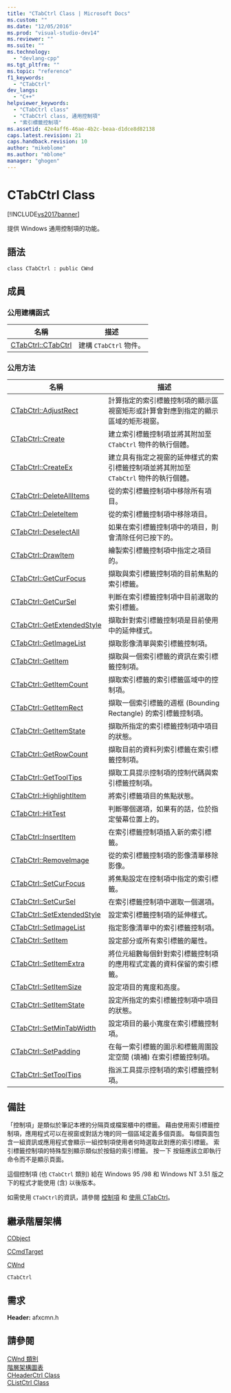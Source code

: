 ```yaml
---
title: "CTabCtrl Class | Microsoft Docs"
ms.custom: ""
ms.date: "12/05/2016"
ms.prod: "visual-studio-dev14"
ms.reviewer: ""
ms.suite: ""
ms.technology: 
  - "devlang-cpp"
ms.tgt_pltfrm: ""
ms.topic: "reference"
f1_keywords: 
  - "CTabCtrl"
dev_langs: 
  - "C++"
helpviewer_keywords: 
  - "CTabCtrl class"
  - "CTabCtrl class, 通用控制項"
  - "索引標籤控制項"
ms.assetid: 42e4aff6-46ae-4b2c-beaa-d1dce8d82138
caps.latest.revision: 21
caps.handback.revision: 10
author: "mikeblome"
ms.author: "mblome"
manager: "ghogen"
---
```

# CTabCtrl Class
[!INCLUDE[vs2017banner](../../assembler/inline/includes/vs2017banner.md)]

提供 Windows 通用控制項的功能。  
  
## 語法  
  
```  
class CTabCtrl : public CWnd  
```  
  
## 成員  
  
### 公用建構函式  
  
|名稱|描述|  
|--------|--------|  
|[CTabCtrl::CTabCtrl](../Topic/CTabCtrl::CTabCtrl.md)|建構 `CTabCtrl` 物件。|  
  
### 公用方法  
  
|名稱|描述|  
|--------|--------|  
|[CTabCtrl::AdjustRect](../Topic/CTabCtrl::AdjustRect.md)|計算指定的索引標籤控制項的顯示區視窗矩形或計算會對應到指定的顯示區域的矩形視窗。|  
|[CTabCtrl::Create](../Topic/CTabCtrl::Create.md)|建立索引標籤控制項並將其附加至 `CTabCtrl` 物件的執行個體。|  
|[CTabCtrl::CreateEx](../Topic/CTabCtrl::CreateEx.md)|建立具有指定之視窗的延伸樣式的索引標籤控制項並將其附加至 `CTabCtrl` 物件的執行個體。|  
|[CTabCtrl::DeleteAllItems](../Topic/CTabCtrl::DeleteAllItems.md)|從的索引標籤控制項中移除所有項目。|  
|[CTabCtrl::DeleteItem](../Topic/CTabCtrl::DeleteItem.md)|從的索引標籤控制項中移除項目。|  
|[CTabCtrl::DeselectAll](../Topic/CTabCtrl::DeselectAll.md)|如果在索引標籤控制項中的項目，則會清除任何已按下的。|  
|[CTabCtrl::DrawItem](../Topic/CTabCtrl::DrawItem.md)|繪製索引標籤控制項中指定之項目的。|  
|[CTabCtrl::GetCurFocus](../Topic/CTabCtrl::GetCurFocus.md)|擷取與索引標籤控制項的目前焦點的索引標籤。|  
|[CTabCtrl::GetCurSel](../Topic/CTabCtrl::GetCurSel.md)|判斷在索引標籤控制項中目前選取的索引標籤。|  
|[CTabCtrl::GetExtendedStyle](../Topic/CTabCtrl::GetExtendedStyle.md)|擷取針對索引標籤控制項是目前使用中的延伸樣式。|  
|[CTabCtrl::GetImageList](../Topic/CTabCtrl::GetImageList.md)|擷取影像清單與索引標籤控制項。|  
|[CTabCtrl::GetItem](../Topic/CTabCtrl::GetItem.md)|擷取與一個索引標籤的資訊在索引標籤控制項。|  
|[CTabCtrl::GetItemCount](../Topic/CTabCtrl::GetItemCount.md)|擷取索引標籤的索引標籤區域中的控制項。|  
|[CTabCtrl::GetItemRect](../Topic/CTabCtrl::GetItemRect.md)|擷取一個索引標籤的週框 \(Bounding Rectangle\) 的索引標籤控制項。|  
|[CTabCtrl::GetItemState](../Topic/CTabCtrl::GetItemState.md)|擷取所指定的索引標籤控制項中項目的狀態。|  
|[CTabCtrl::GetRowCount](../Topic/CTabCtrl::GetRowCount.md)|擷取目前的資料列索引標籤在索引標籤控制項。|  
|[CTabCtrl::GetToolTips](../Topic/CTabCtrl::GetToolTips.md)|擷取工具提示控制項的控制代碼與索引標籤控制項。|  
|[CTabCtrl::HighlightItem](../Topic/CTabCtrl::HighlightItem.md)|將索引標籤項目的焦點狀態。|  
|[CTabCtrl::HitTest](../Topic/CTabCtrl::HitTest.md)|判斷哪個選項，如果有的話，位於指定螢幕位置上的。|  
|[CTabCtrl::InsertItem](../Topic/CTabCtrl::InsertItem.md)|在索引標籤控制項插入新的索引標籤。|  
|[CTabCtrl::RemoveImage](../Topic/CTabCtrl::RemoveImage.md)|從的索引標籤控制項的影像清單移除影像。|  
|[CTabCtrl::SetCurFocus](../Topic/CTabCtrl::SetCurFocus.md)|將焦點設定在控制項中指定的索引標籤。|  
|[CTabCtrl::SetCurSel](../Topic/CTabCtrl::SetCurSel.md)|在索引標籤控制項中選取一個選項。|  
|[CTabCtrl::SetExtendedStyle](../Topic/CTabCtrl::SetExtendedStyle.md)|設定索引標籤控制項的延伸樣式。|  
|[CTabCtrl::SetImageList](../Topic/CTabCtrl::SetImageList.md)|指定影像清單中的索引標籤控制項。|  
|[CTabCtrl::SetItem](../Topic/CTabCtrl::SetItem.md)|設定部分或所有索引標籤的屬性。|  
|[CTabCtrl::SetItemExtra](../Topic/CTabCtrl::SetItemExtra.md)|將位元組數每個針對索引標籤控制項的應用程式定義的資料保留的索引標籤。|  
|[CTabCtrl::SetItemSize](../Topic/CTabCtrl::SetItemSize.md)|設定項目的寬度和高度。|  
|[CTabCtrl::SetItemState](../Topic/CTabCtrl::SetItemState.md)|設定所指定的索引標籤控制項中項目的狀態。|  
|[CTabCtrl::SetMinTabWidth](../Topic/CTabCtrl::SetMinTabWidth.md)|設定項目的最小寬度在索引標籤控制項。|  
|[CTabCtrl::SetPadding](../Topic/CTabCtrl::SetPadding.md)|在每一索引標籤的圖示和標籤周圍設定空間 \(填補\) 在索引標籤控制項。|  
|[CTabCtrl::SetToolTips](../Topic/CTabCtrl::SetToolTips.md)|指派工具提示控制項的索引標籤控制項。|  
  
## 備註  
 「控制項」是類似於筆記本裡的分隔頁或檔案櫃中的標籤。  藉由使用索引標籤控制項，應用程式可以在視窗或對話方塊的同一個區域定義多個頁面。  每個頁面包含一組資訊或應用程式會顯示一組控制項使用者何時選取此對應的索引標籤。  索引標籤控制項的特殊型別顯示類似於按鈕的索引標籤。  按一下  按鈕應該立即執行命令而不是顯示頁面。  
  
 這個控制項 \(也 `CTabCtrl` 類別\) 給在 Windows 95 \/98 和 Windows NT 3.51 版之下的程式才能使用 \(含\) 以後版本。  
  
 如需使用 `CTabCtrl`的資訊，請參閱 [控制項](../../mfc/controls-mfc.md) 和 [使用 CTabCtrl](../../mfc/using-ctabctrl.md)。  
  
## 繼承階層架構  
 [CObject](../../mfc/reference/cobject-class.md)  
  
 [CCmdTarget](../../mfc/reference/ccmdtarget-class.md)  
  
 [CWnd](../../mfc/reference/cwnd-class.md)  
  
 `CTabCtrl`  
  
## 需求  
 **Header:** afxcmn.h  
  
## 請參閱  
 [CWnd 類別](../../mfc/reference/cwnd-class.md)   
 [階層架構圖表](../../mfc/hierarchy-chart.md)   
 [CHeaderCtrl Class](../../mfc/reference/cheaderctrl-class.md)   
 [CListCtrl Class](../../mfc/reference/clistctrl-class.md)